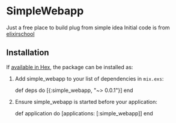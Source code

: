 # SimpleWebapp

Just a free place to build plug from simple idea
Initial code is from [elixirschool](https://elixirschool.com/lessons/specifics/plug/)

## Installation

If [available in Hex](https://hex.pm/docs/publish), the package can be installed as:

  1. Add simple_webapp to your list of dependencies in `mix.exs`:

        def deps do
          [{:simple_webapp, "~> 0.0.1"}]
        end

  2. Ensure simple_webapp is started before your application:

        def application do
          [applications: [:simple_webapp]]
        end

